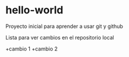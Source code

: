 # hello-world


Proyecto inicial para aprender a usar git y github





Lista para ver cambios en el repositorio local


+cambio 1
+cambio 2